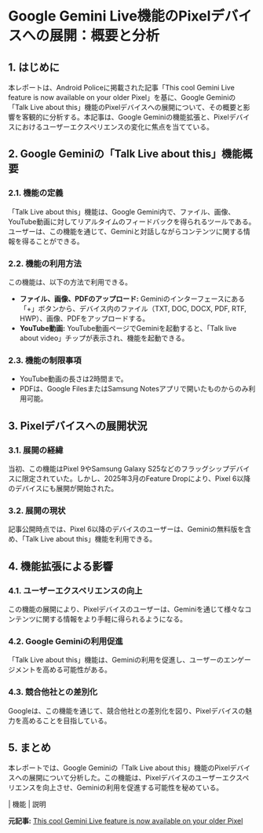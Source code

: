 # Google Gemini Live機能のPixelデバイスへの展開：概要と分析

## 1. はじめに

本レポートは、Android Policeに掲載された記事「This cool Gemini Live feature is now available on your older Pixel」を基に、Google Geminiの「Talk Live about this」機能のPixelデバイスへの展開について、その概要と影響を客観的に分析する。本記事は、Google Geminiの機能拡張と、Pixelデバイスにおけるユーザーエクスペリエンスの変化に焦点を当てている。

## 2. Google Geminiの「Talk Live about this」機能概要

### 2.1. 機能の定義

「Talk Live about this」機能は、Google Gemini内で、ファイル、画像、YouTube動画に対してリアルタイムのフィードバックを得られるツールである。ユーザーは、この機能を通じて、Geminiと対話しながらコンテンツに関する情報を得ることができる。

### 2.2. 機能の利用方法

この機能は、以下の方法で利用できる。

* **ファイル、画像、PDFのアップロード:** Geminiのインターフェースにある「+」ボタンから、デバイス内のファイル（TXT, DOC, DOCX, PDF, RTF, HWP）、画像、PDFをアップロードする。
* **YouTube動画:** YouTube動画ページでGeminiを起動すると、「Talk live about video」チップが表示され、機能を起動できる。

### 2.3. 機能の制限事項

* YouTube動画の長さは2時間まで。
* PDFは、Google FilesまたはSamsung Notesアプリで開いたものからのみ利用可能。

## 3. Pixelデバイスへの展開状況

### 3.1. 展開の経緯

当初、この機能はPixel 9やSamsung Galaxy S25などのフラッグシップデバイスに限定されていた。しかし、2025年3月のFeature Dropにより、Pixel 6以降のデバイスにも展開が開始された。

### 3.2. 展開の現状

記事公開時点では、Pixel 6以降のデバイスのユーザーは、Geminiの無料版を含め、「Talk Live about this」機能を利用できる。

## 4. 機能拡張による影響

### 4.1. ユーザーエクスペリエンスの向上

この機能の展開により、Pixelデバイスのユーザーは、Geminiを通じて様々なコンテンツに関する情報をより手軽に得られるようになる。

### 4.2. Google Geminiの利用促進

「Talk Live about this」機能は、Geminiの利用を促進し、ユーザーのエンゲージメントを高める可能性がある。

### 4.3. 競合他社との差別化

Googleは、この機能を通じて、競合他社との差別化を図り、Pixelデバイスの魅力を高めることを目指している。

## 5. まとめ

本レポートでは、Google Geminiの「Talk Live about this」機能のPixelデバイスへの展開について分析した。この機能は、Pixelデバイスのユーザーエクスペリエンスを向上させ、Geminiの利用を促進する可能性を秘めている。

| 機能 | 説明 

**元記事:** [This cool Gemini Live feature is now available on your older Pixel](https://www.androidpolice.com/google-gemini-talk-live-about-this-rolling-out/)